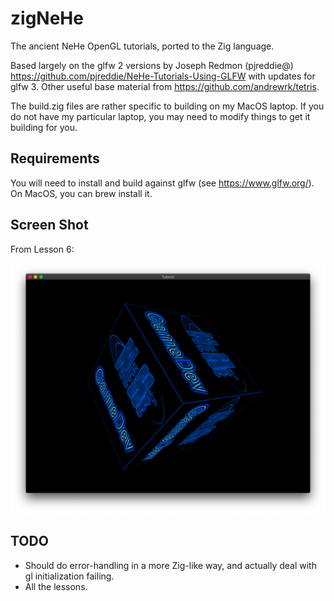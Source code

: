 # zigNeHe

The ancient NeHe OpenGL tutorials, ported to the Zig language.

Based largely on the glfw 2 versions by Joseph Redmon (pjreddie@) https://github.com/pjreddie/NeHe-Tutorials-Using-GLFW with updates for glfw 3. Other useful base material from https://github.com/andrewrk/tetris.

The build.zig files are rather specific to building on my MacOS laptop. If you do not have my particular laptop, you may need to modify things to get it building for you.

## Requirements

You will need to install and build against glfw (see https://www.glfw.org/). On MacOS, you can brew install it.


## Screen Shot

From Lesson 6:

![Alt text](zigNehe.png?raw=true "Screen Shot")


## TODO

* Should do error-handling in a more Zig-like way, and actually deal with gl initialization failing.
* All the lessons.
